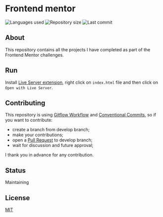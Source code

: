 # Frontend mentor

![Languages used](https://img.shields.io/github/languages/count/isadfrn/frontend-mentor?style=flat-square)
![Repository size](https://img.shields.io/github/repo-size/isadfrn/frontend-mentor?style=flat-square)
![Last commit](https://img.shields.io/github/last-commit/isadfrn/frontend-mentor?style=flat-square)

## About

This repository contains all the projects I have completed as part of the Frontend Mentor challenges.

## Run

Install [Live Server extension](https://marketplace.visualstudio.com/items?itemName=ritwickdey.LiveServer), right click on `index.html` file and then click on `Open with Live Server`.

## Contributing

This repository is using [Gitflow Workflow](https://www.atlassian.com/git/tutorials/comparing-workflows/gitflow-workflow) and [Conventional Commits](https://www.conventionalcommits.org/en/v1.0.0/), so if you want to contribute:

- create a branch from develop branch;
- make your contributions;
- open a [Pull Request](https://docs.github.com/en/pull-requests/collaborating-with-pull-requests/proposing-changes-to-your-work-with-pull-requests/creating-a-pull-request) to develop branch;
- wait for discussion and future approval;

I thank you in advance for any contribution.

## Status

Maintaining

## License

[MIT](./LICENSE)
